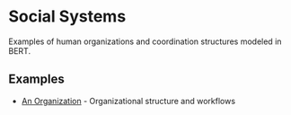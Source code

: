 # Social Systems

Examples of human organizations and coordination structures modeled in BERT.

## Examples
- [An Organization](an-organization.md) - Organizational structure and workflows